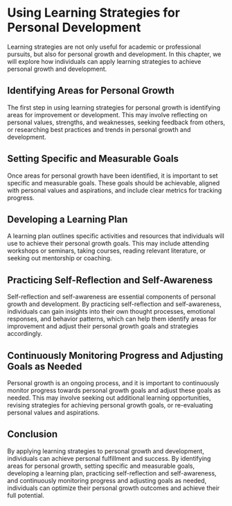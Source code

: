 Using Learning Strategies for Personal Development
==============================================================================================================

Learning strategies are not only useful for academic or professional pursuits, but also for personal growth and development. In this chapter, we will explore how individuals can apply learning strategies to achieve personal growth and development.

Identifying Areas for Personal Growth
-------------------------------------

The first step in using learning strategies for personal growth is identifying areas for improvement or development. This may involve reflecting on personal values, strengths, and weaknesses, seeking feedback from others, or researching best practices and trends in personal growth and development.

Setting Specific and Measurable Goals
-------------------------------------

Once areas for personal growth have been identified, it is important to set specific and measurable goals. These goals should be achievable, aligned with personal values and aspirations, and include clear metrics for tracking progress.

Developing a Learning Plan
--------------------------

A learning plan outlines specific activities and resources that individuals will use to achieve their personal growth goals. This may include attending workshops or seminars, taking courses, reading relevant literature, or seeking out mentorship or coaching.

Practicing Self-Reflection and Self-Awareness
---------------------------------------------

Self-reflection and self-awareness are essential components of personal growth and development. By practicing self-reflection and self-awareness, individuals can gain insights into their own thought processes, emotional responses, and behavior patterns, which can help them identify areas for improvement and adjust their personal growth goals and strategies accordingly.

Continuously Monitoring Progress and Adjusting Goals as Needed
--------------------------------------------------------------

Personal growth is an ongoing process, and it is important to continuously monitor progress towards personal growth goals and adjust these goals as needed. This may involve seeking out additional learning opportunities, revising strategies for achieving personal growth goals, or re-evaluating personal values and aspirations.

Conclusion
----------

By applying learning strategies to personal growth and development, individuals can achieve personal fulfillment and success. By identifying areas for personal growth, setting specific and measurable goals, developing a learning plan, practicing self-reflection and self-awareness, and continuously monitoring progress and adjusting goals as needed, individuals can optimize their personal growth outcomes and achieve their full potential.
